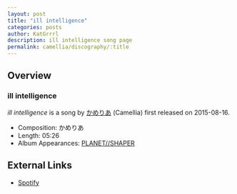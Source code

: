 ```yaml
---
layout: post
title: "ill intelligence"
categories: posts
author: KatGrrrl
description: ill intelligence song page
permalink: camellia/discography/:title
---
```


## Overview

### ill intelligence

*ill intelligence* is a song by [かめりあ](/camellia) (Camellia) first released on 2015-08-16.

* Composition: かめりあ
* Length: 05:26
* Album Appearances: [PLANET//SHAPER](/camellia/albums/PLANET--SHAPER)

## External Links

* [Spotify](https://open.spotify.com/track/3i96uHpH9OiUUVxlQg4Eze?si=9ee044df83124c23)
